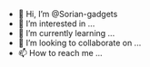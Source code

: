 - 👋 Hi, I’m @Sorian-gadgets
- 👀 I’m interested in ...
- 🌱 I’m currently learning ...
- 💞️ I’m looking to collaborate on ...
- 📫 How to reach me ...

<!---
Sorian-gadgets/Sorian-gadgets is a ✨ special ✨ repository because its `README.md` (this file) appears on your GitHub profile.
You can click the Preview link to take a look at your changes.
--->
